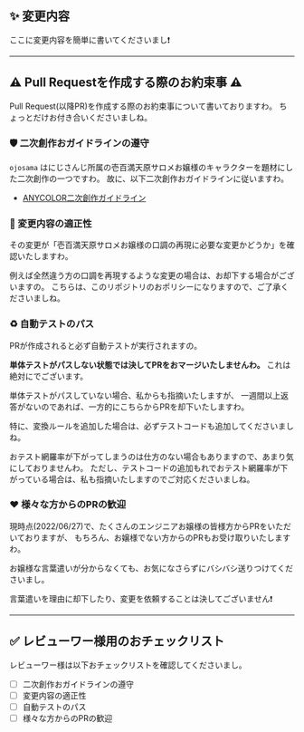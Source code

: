 ## :sparkles: 変更内容

ここに変更内容を簡単に書いてくださいまし❗

---

## :warning: Pull Requestを作成する際のお約束事 :warning:

Pull Request(以降PR)を作成する際のお約束事について書いておりますわ。
ちょっとだけお付き合いくださいましね。

### :shield: 二次創作おガイドラインの遵守

`ojosama` はにじさんじ所属の壱百満天原サロメお嬢様のキャラクターを題材にした二次創作の一つですわ。
故に、以下二次創作おガイドラインに従いますわ。

* [ANYCOLOR二次創作ガイドライン](https://event.nijisanji.app/guidelines/)

### :100: 変更内容の適正性

その変更が「壱百満天原サロメお嬢様の口調の再現に必要な変更かどうか」を確認いたしますわ。

例えば全然違う方の口調を再現するような変更の場合は、お却下する場合がございますの。
こちらは、このリポジトリのおポリシーになりますので、ご了承くださいましね。

### :recycle: 自動テストのパス

PRが作成されると必ず自動テストが実行されますの。

**単体テストがパスしない状態では決してPRをおマージいたしませんわ。**
これは絶対にでございます。

単体テストがパスしていない場合、私からも指摘いたしますが、
一週間以上返答がないのであれば、一方的にこちらからPRを却下いたしますわ。

特に、変換ルールを追加した場合は、必ずテストコードも追加してくださいましね。

おテスト網羅率が下がってしまうのは仕方のない場合もありますので、あまり気にしておりませんわ。
ただし、テストコードの追加もれでおテスト網羅率が下がっている場合は、私も指摘いたしますのでご対応くださいましね。

### :heart: 様々な方からのPRの歓迎

現時点(2022/06/27)で、たくさんのエンジニアお嬢様の皆様方からPRをいただいておりますが、
もちろん、お嬢様でない方からのPRもお受け取りいたしますわ。

お嬢様な言葉遣いが分からなくても、お気になさらずにバシバシ送りつけてくださいまし。

言葉遣いを理由に却下したり、変更を依頼することは決してございません❗

---

## :white_check_mark: レビューワー様用のおチェックリスト

レビューワー様は以下おチェックリストを確認してくださいまし。

- [ ] 二次創作おガイドラインの遵守
- [ ] 変更内容の適正性
- [ ] 自動テストのパス
- [ ] 様々な方からのPRの歓迎
